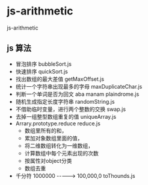 # js-arithmetic
js-arithmetic

## js 算法 

* 冒泡排序 bubbleSort.js
* 快速排序 quickSort.js
* 找出数组的最大差值 getMaxOffset.js
* 统计一个字符串出现最多的字母 maxDuplicateChar.js
* 判断一个单词是否为回文 aba manam plaindrome.js
* 随机生成指定长度字符串 randomString.js
* 不借助临时变量，进行两个整数的交换 swap.js
* 去掉一组整型数组重复的值 uniqueArray.js
* Arrary.prototype.reduce reduce.js
  * 数组里所有的和， 
  * 累加对象数组里面的值，
  * 将二维数组转化为一维数组，
  * 计算数组中每个元素出现的次数
  * 按属性对object分类
  * 数组去重
* 千分符 1000000  -----> 100,000,0  toThounds.js